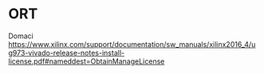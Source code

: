 # ORT
Domaci
https://www.xilinx.com/support/documentation/sw_manuals/xilinx2016_4/ug973-vivado-release-notes-install-license.pdf#nameddest=ObtainManageLicense
